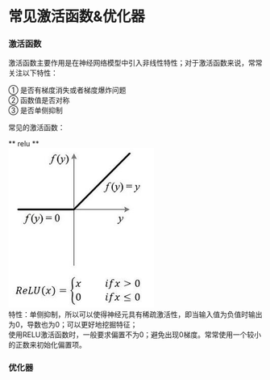 常见激活函数&优化器
====

### 激活函数 ###
激活函数主要作用是在神经网络模型中引入非线性特性；对于激活函数来说，常常关注以下特性：

① 是否有梯度消失或者梯度爆炸问题<br>
② 函数值是否对称<br>
③ 是否单侧抑制

常见的激活函数：<br>

** relu ** <br>
![relu激活函数](/docs/ml/images/10-1.jpg)<br>
特性：单侧抑制，所以可以使得神经元具有稀疏激活性，即当输入值为负值时输出为0，导数也为0；可以更好地挖掘特征；<br>
使用RELU激活函数时，一般要求偏置不为0；避免出现0梯度。常常使用一个较小的正数来初始化偏置项。

### 优化器 ###

